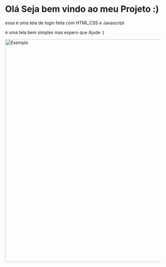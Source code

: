 <h1>Olá Seja bem vindo ao meu Projeto :)</h1>
    <p>essa é uma tela de login feita com HTML,CSS e Javascript</p>
    <p>é uma tela bem simples mas espero que Ajude :)</p>
<img height="720px" width="1000px" src="https://i.imgur.com/c8S0Zsl.png" alt="Exemplo">
